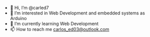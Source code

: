 - 👋 Hi, I’m @carled7
- 👀 I’m interested in Web Development and embedded systems as Arduino
- 🌱 I’m currently learning Web Development
- 📫 How to reach me carlos_ed03@outlook.com

<!---
carled7/carled7 is a ✨ special ✨ repository because its `README.md` (this file) appears on your GitHub profile.
You can click the Preview link to take a look at your changes.
--->
